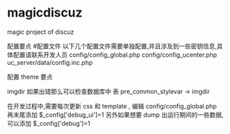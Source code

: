 magicdiscuz
===========

magic project of discuz

配置要点
#配置文件
以下几个配置文件需要单独配置,并且涉及到一些密钥信息,具体配置请联系开发人员
config/config_global.php
config/config_ucenter.php
uc_server/data/config.inc.php

配置 theme 要点


imgdir 如果出错那么可以检查数据库中
表 pre_common_stylevar -> imgdir

在开发过程中,需要每次更新 css 和 template ,
编辑 config/config_global.php 再末尾添加 $_config['debug_ui']=1
另外如果想要 dump 出运行期间的一些数据,可以添加 $_config['debug']=1
